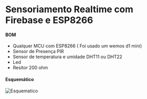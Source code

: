 # Sensoriamento Realtime com Firebase e ESP8266

#### BOM
* Qualquer MCU com ESP8266 ( Foi usado um wemos d1 mini)
* Sensor de Presença PIR
* Sensor de temperatura e umidade DHT11 ou DHT22
* Led 
* Resitor 200 ohm

#### Esquemático

![Esquematico](https://github.com/alvarowolfx/firebase-sensoriamento/blob/master/schematic/SensoriamentoFirebase.png)
